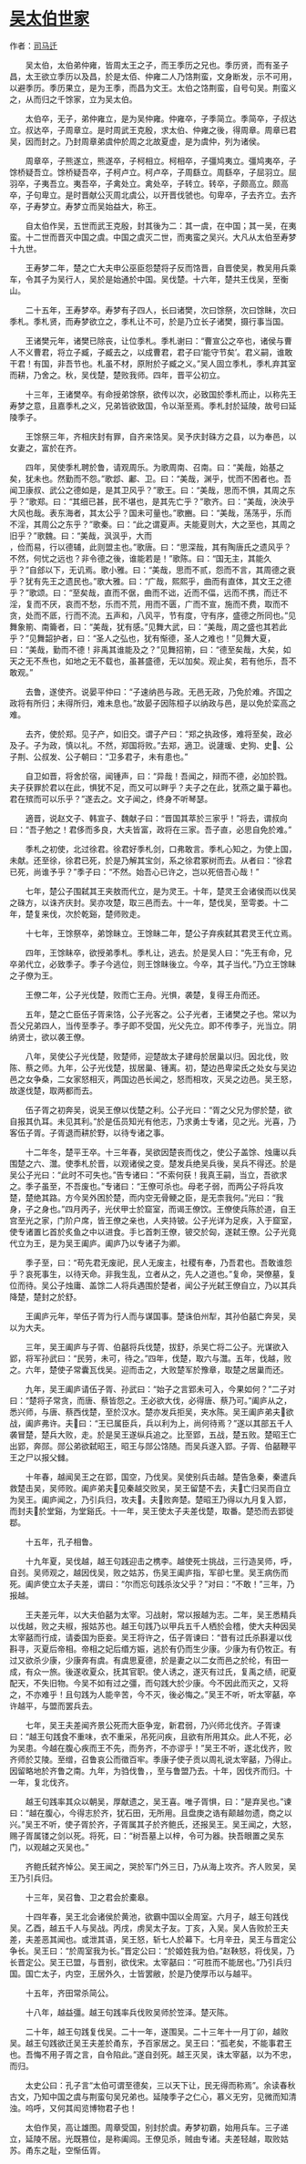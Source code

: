 # [吴太伯世家](http://so.gushiwen.org/guwen/bookv_118.aspx)

作者：[司马迁](http://so.gushiwen.org/author_608.aspx)

　　吴太伯，太伯弟仲雍，皆周太王之子，而王季历之兄也。季历贤，而有圣子昌，太王欲立季历以及昌，於是太佰、仲雍二人乃饹荆蛮，文身断发，示不可用，以避季历。季历果立，是为王季，而昌为文王。太伯之饹荆蛮，自号句吴。荆蛮义之，从而归之千馀家，立为吴太伯。</p><p>　　太伯卒，无子，弟仲雍立，是为吴仲雍。仲雍卒，子季简立。季简卒，子叔达立。叔达卒，子周章立。是时周武王克殷，求太伯、仲雍之後，得周章。周章已君吴，因而封之。乃封周章弟虞仲於周之北故夏虚，是为虞仲，列为诸侯。</p><p>　　周章卒，子熊遂立，熊遂卒，子柯相立。柯相卒，子彊鸠夷立。彊鸠夷卒，子馀桥疑吾立。馀桥疑吾卒，子柯卢立。柯卢卒，子周繇立。周繇卒，子屈羽立。屈羽卒，子夷吾立。夷吾卒，子禽处立。禽处卒，子转立。转卒，子颇高立。颇高卒，子句卑立。是时晋献公灭周北虞公，以开晋伐虢也。句卑卒，子去齐立。去齐卒，子寿梦立。寿梦立而吴始益大，称王。</p><p>　　自太伯作吴，五世而武王克殷，封其後为二：其一虞，在中国；其一吴，在夷蛮。十二世而晋灭中国之虞。中国之虞灭二世，而夷蛮之吴兴。大凡从太伯至寿梦十九世。</p><p>　　王寿梦二年，楚之亡大夫申公巫臣怨楚将子反而饹晋，自晋使吴，教吴用兵乘车，令其子为吴行人，吴於是始通於中国。吴伐楚。十六年，楚共王伐吴，至衡山。</p><p>　　二十五年，王寿梦卒。寿梦有子四人，长曰诸樊，次曰馀祭，次曰馀眛，次曰季札。季札贤，而寿梦欲立之，季札让不可，於是乃立长子诸樊，摄行事当国。</p><p>　　王诸樊元年，诸樊已除丧，让位季札。季札谢曰：“曹宣公之卒也，诸侯与曹人不义曹君，将立子臧，子臧去之，以成曹君，君子曰‘能守节矣’。君义嗣，谁敢干君！有国，非吾节也。札虽不材，原附於子臧之义。”吴人固立季札，季札弃其室而耕，乃舍之。秋，吴伐楚，楚败我师。四年，晋平公初立。</p><p>　　十三年，王诸樊卒。有命授弟馀祭，欲传以次，必致国於季札而止，以称先王寿梦之意，且嘉季札之义，兄弟皆欲致国，令以渐至焉。季札封於延陵，故号曰延陵季子。</p><p>　　王馀祭三年，齐相庆封有罪，自齐来饹吴。吴予庆封硃方之县，以为奉邑，以女妻之，富於在齐。</p><p>　　四年，吴使季札聘於鲁，请观周乐。为歌周南、召南。曰：“美哉，始基之矣，犹未也。然勤而不怨。”歌邶、鄘、卫。曰：“美哉，渊乎，忧而不困者也。吾闻卫康叔、武公之德如是，是其卫风乎？”歌王。曰：“美哉，思而不惧，其周之东乎？”歌郑。曰：“其细已甚，民不堪也，是其先亡乎？”歌齐。曰：“美哉，泱泱乎大风也哉。表东海者，其太公乎？国未可量也。”歌豳。曰：“美哉，荡荡乎，乐而不淫，其周公之东乎？”歌秦。曰：“此之谓夏声。夫能夏则大，大之至也，其周之旧乎？”歌魏。曰：“美哉，沨沨乎，大而<br />，俭而易，行以德辅，此则盟主也。”歌唐。曰：“思深哉，其有陶唐氏之遗风乎？不然，何忧之远也？非令德之後，谁能若是！”歌陈。曰：“国无主，其能久乎？”自郐以下，无讥焉。歌小雅。曰：“美哉，思而不贰，怨而不言，其周德之衰乎？犹有先王之遗民也。”歌大雅。曰：“广哉，熙熙乎，曲而有直体，其文王之德乎？”歌颂。曰：“至矣哉，直而不倨，曲而不诎，近而不偪，远而不携，而迁不淫，复而不厌，哀而不愁，乐而不荒，用而不匮，广而不宣，施而不费，取而不贪，处而不厎，行而不流。五声和，八风平，节有度，守有序，盛德之所同也。”见舞象箾、南籥者，曰：“美哉，犹有感。”见舞大武，曰：“美哉，周之盛也其若此乎？”见舞韶护者，曰：“圣人之弘也，犹有惭德，圣人之难也！”见舞大夏，曰：“美哉，勤而不德！非禹其谁能及之？”见舞招箾，曰：“德至矣哉，大矣，如天之无不焘也，如地之无不载也，虽甚盛德，无以加矣。观止矣，若有他乐，吾不敢观。”</p><p>　　去鲁，遂使齐。说晏平仲曰：“子速纳邑与政。无邑无政，乃免於难。齐国之政将有所归；未得所归，难未息也。”故晏子因陈桓子以纳政与邑，是以免於栾高之难。</p><p>　　去齐，使於郑。见子产，如旧交。谓子产曰：“郑之执政侈，难将至矣，政必及子。子为政，慎以礼。不然，郑国将败。”去郑，適卫。说蘧瑗、史狗、史、公子荆、公叔发、公子朝曰：“卫多君子，未有患也。”</p><p>　　自卫如晋，将舍於宿，闻锺声，曰：“异哉！吾闻之，辩而不德，必加於戮。夫子获罪於君以在此，惧犹不足，而又可以畔乎？夫子之在此，犹燕之巢于幕也。君在殡而可以乐乎？”遂去之。文子闻之，终身不听琴瑟。</p><p>　　適晋，说赵文子、韩宣子、魏献子曰：“晋国其萃於三家乎！”将去，谓叔向曰：“吾子勉之！君侈而多良，大夫皆富，政将在三家。吾子直，必思自免於难。”</p><p>　　季札之初使，北过徐君。徐君好季札剑，口弗敢言。季札心知之，为使上国，未献。还至徐，徐君已死，於是乃解其宝剑，系之徐君冢树而去。从者曰：“徐君已死，尚谁予乎？”季子曰：“不然。始吾心已许之，岂以死倍吾心哉！”</p><p>　　七年，楚公子围弑其王夹敖而代立，是为灵王。十年，楚灵王会诸侯而以伐吴之硃方，以诛齐庆封。吴亦攻楚，取三邑而去。十一年，楚伐吴，至雩娄。十二年，楚复来伐，次於乾谿，楚师败走。</p><p>　　十七年，王馀祭卒，弟馀眛立。王馀眛二年，楚公子弃疾弑其君灵王代立焉。</p><p>　　四年，王馀眛卒，欲授弟季札。季札让，逃去。於是吴人曰：“先王有命，兄卒弟代立，必致季子。季子今逃位，则王馀眛後立。今卒，其子当代。”乃立王馀眛之子僚为王。</p><p>　　王僚二年，公子光伐楚，败而亡王舟。光惧，袭楚，复得王舟而还。</p><p>　　五年，楚之亡臣伍子胥来饹，公子光客之。公子光者，王诸樊之子也。常以为吾父兄弟四人，当传至季子。季子即不受国，光父先立。即不传季子，光当立。阴纳贤士，欲以袭王僚。</p><p>　　八年，吴使公子光伐楚，败楚师，迎楚故太子建母於居巢以归。因北伐，败陈、蔡之师。九年，公子光伐楚，拔居巢、锺离。初，楚边邑卑梁氏之处女与吴边邑之女争桑，二女家怒相灭，两国边邑长闻之，怒而相攻，灭吴之边邑。吴王怒，故遂伐楚，取两都而去。</p><p>　　伍子胥之初奔吴，说吴王僚以伐楚之利。公子光曰：“胥之父兄为僇於楚，欲自报其仇耳。未见其利。”於是伍员知光有他志，乃求勇士专诸，见之光。光喜，乃客伍子胥。子胥退而耕於野，以待专诸之事。</p><p>　　十二年冬，楚平王卒。十三年春，吴欲因楚丧而伐之，使公子盖馀、烛庸以兵围楚之六、灊。使季札於晋，以观诸侯之变。楚发兵绝吴兵後，吴兵不得还。於是吴公子光曰：“此时不可失也。”告专诸曰：“不索何获！我真王嗣，当立，吾欲求之。季子虽至，不吾废也。”专诸曰：“王僚可杀也。母老子弱，而两公子将兵攻楚，楚绝其路。方今吴外困於楚，而内空无骨鲠之臣，是无柰我何。”光曰：“我身，子之身也。”四月丙子，光伏甲士於窟室，而谒王僚饮。王僚使兵陈於道，自王宫至光之家，门阶户席，皆王僚之亲也，人夹持铍。公子光详为足疾，入于窟室，使专诸置匕首於炙鱼之中以进食。手匕首刺王僚，铍交於匈，遂弑王僚。公子光竟代立为王，是为吴王阖庐。阖庐乃以专诸子为卿。</p><p>　　季子至，曰：“苟先君无废祀，民人无废主，社稷有奉，乃吾君也。吾敢谁怨乎？哀死事生，以待天命。非我生乱，立者从之，先人之道也。”复命，哭僚墓，复位而待。吴公子烛庸、盖馀二人将兵遇围於楚者，闻公子光弑王僚自立，乃以其兵降楚，楚封之於舒。</p><p>　　王阖庐元年，举伍子胥为行人而与谋国事。楚诛伯州犁，其孙伯嚭亡奔吴，吴以为大夫。</p><p>　　三年，吴王阖庐与子胥、伯嚭将兵伐楚，拔舒，杀吴亡将二公子。光谋欲入郢，将军孙武曰：“民劳，未可，待之。”四年，伐楚，取六与灊。五年，伐越，败之。六年，楚使子常囊瓦伐吴。迎而击之，大败楚军於豫章，取楚之居巢而还。</p><p>　　九年，吴王阖庐请伍子胥、孙武曰：“始子之言郢未可入，今果如何？”二子对曰：“楚将子常贪，而唐、蔡皆怨之。王必欲大伐，必得唐、蔡乃可。”阖庐从之，悉兴师，与唐、蔡西伐楚，至於汉水。楚亦发兵拒吴，夹水陈。吴王阖庐弟夫欲战，阖庐弗许。夫曰：“王已属臣兵，兵以利为上，尚何待焉？”遂以其部五千人袭冒楚，楚兵大败，走。於是吴王遂纵兵追之。比至郢，五战，楚五败。楚昭王亡出郢，奔郧。郧公弟欲弑昭王，昭王与郧公饹随。而吴兵遂入郢。子胥、伯嚭鞭平王之尸以报父雠。</p><p>　　十年春，越闻吴王之在郢，国空，乃伐吴。吴使别兵击越。楚告急秦，秦遣兵救楚击吴，吴师败。阖庐弟夫见秦越交败吴，吴王留楚不去，夫亡归吴而自立为吴王。阖庐闻之，乃引兵归，攻夫。夫败奔楚。楚昭王乃得以九月复入郢，而封夫於堂谿，为堂谿氏。十一年，吴王使太子夫差伐楚，取番。楚恐而去郢徙鄀。</p><p>　　十五年，孔子相鲁。</p><p>　　十九年夏，吴伐越，越王句践迎击之槜李。越使死士挑战，三行造吴师，呼，自刭。吴师观之，越因伐吴，败之姑苏，伤吴王阖庐指，军卻七里。吴王病伤而死。阖庐使立太子夫差，谓曰：“尔而忘句践杀汝父乎？”对曰：“不敢！”三年，乃报越。</p><p>　　王夫差元年，以大夫伯嚭为太宰。习战射，常以报越为志。二年，吴王悉精兵以伐越，败之夫椒，报姑苏也。越王句践乃以甲兵五千人栖於会稽，使大夫种因吴太宰嚭而行成，请委国为臣妾。吴王将许之，伍子胥谏曰：“昔有过氏杀斟灌以伐斟寻，灭夏后帝相。帝相之妃后缗方娠，逃於有仍而生少康。少康为有仍牧正。有过又欲杀少康，少康奔有虞。有虞思夏德，於是妻之以二女而邑之於纶，有田一成，有众一旅。後遂收夏众，抚其官职。使人诱之，遂灭有过氏，复禹之绩，祀夏配天，不失旧物。今吴不如有过之彊，而句践大於少康。今不因此而灭之，又将<br />之，不亦难乎！且句践为人能辛苦，今不灭，後必悔之。”吴王不听，听太宰嚭，卒许越平，与盟而罢兵去。</p><p>　　七年，吴王夫差闻齐景公死而大臣争宠，新君弱，乃兴师北伐齐。子胥谏曰：“越王句践食不重味，衣不重采，吊死问疾，且欲有所用其众。此人不死，必为吴患。今越在腹心疾而王不先，而务齐，不亦谬乎！”吴王不听，遂北伐齐，败齐师於艾陵。至缯，召鲁哀公而徵百牢。季康子使子贡以周礼说太宰嚭，乃得止。因留略地於齐鲁之南。九年，为驺伐鲁，，至与鲁盟乃去。十年，因伐齐而归。十一年，复北伐齐。</p><p>　　越王句践率其众以朝吴，厚献遗之，吴王喜。唯子胥惧，曰：“是弃吴也。”谏曰：“越在腹心，今得志於齐，犹石田，无所用。且盘庚之诰有颠越勿遗，商之以兴。”吴王不听，使子胥於齐，子胥属其子於齐鲍氏，还报吴王。吴王闻之，大怒，赐子胥属镂之剑以死。将死，曰：“树吾墓上以梓，令可为器。抉吾眼置之吴东门，以观越之灭吴也。”</p><p>　　齐鲍氏弑齐悼公。吴王闻之，哭於军门外三日，乃从海上攻齐。齐人败吴，吴王乃引兵归。</p><p>　　十三年，吴召鲁、卫之君会於橐皋。</p><p>　　十四年春，吴王北会诸侯於黄池，欲霸中国以全周室。六月子，越王句践伐吴。乙酉，越五千人与吴战。丙戌，虏吴太子友。丁亥，入吴。吴人告败於王夫差，夫差恶其闻也。或泄其语，吴王怒，斩七人於幕下。七月辛丑，吴王与晋定公争长。吴王曰：“於周室我为长。”晋定公曰：“於姬姓我为伯。”赵鞅怒，将伐吴，乃长晋定公。吴王已盟，与晋别，欲伐宋。太宰嚭曰：“可胜而不能居也。”乃引兵归国。国亡太子，内空，王居外久，士皆罢敝，於是乃使厚币以与越平。</p><p>　　十五年，齐田常杀简公。</p><p>　　十八年，越益彊。越王句践率兵伐败吴师於笠泽。楚灭陈。</p><p>　　二十年，越王句践复伐吴。二十一年，遂围吴。二十三年十一月丁卯，越败吴。越王句践欲迁吴王夫差於甬东，予百家居之。吴王曰：“孤老矣，不能事君王也。吾悔不用子胥之言，自令陷此。”遂自刭死。越王灭吴，诛太宰嚭，以为不忠，而归。</p><p>　　太史公曰：孔子言“太伯可谓至德矣，三以天下让，民无得而称焉”。余读春秋古文，乃知中国之虞与荆蛮句吴兄弟也。延陵季子之仁心，慕义无穷，见微而知清浊。呜呼，又何其闳览博物君子也！</p><p>　　太伯作吴，高让雄图。周章受国，别封於虞。寿梦初霸，始用兵车。三子递立，延陵不居。光既篡位，是称阖闾。王僚见杀，贼由专诸。夫差轻越，取败姑苏。甬东之耻，空惭伍胥。

